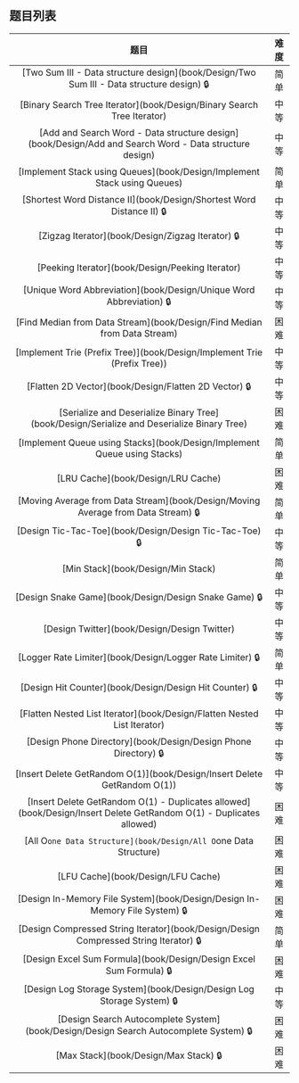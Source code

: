 ## 题目列表  
| 题目 | 难度 |  
|:---:|:---:|  
| [Two Sum III - Data structure design](book/Design/Two Sum III - Data structure design) :lock: | 简单 |   
| [Binary Search Tree Iterator](book/Design/Binary Search Tree Iterator) | 中等 |   
| [Add and Search Word - Data structure design](book/Design/Add and Search Word - Data structure design) | 中等 |   
| [Implement Stack using Queues](book/Design/Implement Stack using Queues) | 简单 |   
| [Shortest Word Distance II](book/Design/Shortest Word Distance II) :lock: | 中等 |   
| [Zigzag Iterator](book/Design/Zigzag Iterator) :lock: | 中等 |   
| [Peeking Iterator](book/Design/Peeking Iterator) | 中等 |   
| [Unique Word Abbreviation](book/Design/Unique Word Abbreviation) :lock: | 中等 |   
| [Find Median from Data Stream](book/Design/Find Median from Data Stream) | 困难 |   
| [Implement Trie (Prefix Tree)](book/Design/Implement Trie (Prefix Tree)) | 中等 |   
| [Flatten 2D Vector](book/Design/Flatten 2D Vector) :lock: | 中等 |   
| [Serialize and Deserialize Binary Tree](book/Design/Serialize and Deserialize Binary Tree) | 困难 |   
| [Implement Queue using Stacks](book/Design/Implement Queue using Stacks) | 简单 |   
| [LRU Cache](book/Design/LRU Cache) | 困难 |   
| [Moving Average from Data Stream](book/Design/Moving Average from Data Stream) :lock: | 简单 |   
| [Design Tic-Tac-Toe](book/Design/Design Tic-Tac-Toe) :lock: | 中等 |   
| [Min Stack](book/Design/Min Stack) | 简单 |   
| [Design Snake Game](book/Design/Design Snake Game) :lock: | 中等 |   
| [Design Twitter](book/Design/Design Twitter) | 中等 |   
| [Logger Rate Limiter](book/Design/Logger Rate Limiter) :lock: | 简单 |   
| [Design Hit Counter](book/Design/Design Hit Counter) :lock: | 中等 |   
| [Flatten Nested List Iterator](book/Design/Flatten Nested List Iterator) | 中等 |   
| [Design Phone Directory](book/Design/Design Phone Directory) :lock: | 中等 |   
| [Insert Delete GetRandom O(1)](book/Design/Insert Delete GetRandom O(1)) | 中等 |   
| [Insert Delete GetRandom O(1) - Duplicates allowed](book/Design/Insert Delete GetRandom O(1) - Duplicates allowed) | 困难 |   
| [All O`one Data Structure](book/Design/All O`one Data Structure) | 困难 |   
| [LFU Cache](book/Design/LFU Cache) | 困难 |   
| [Design In-Memory File System](book/Design/Design In-Memory File System) :lock: | 困难 |   
| [Design Compressed String Iterator](book/Design/Design Compressed String Iterator) :lock: | 简单 |   
| [Design Excel Sum Formula](book/Design/Design Excel Sum Formula) :lock: | 困难 |   
| [Design Log Storage System](book/Design/Design Log Storage System) :lock: | 中等 |   
| [Design Search Autocomplete System](book/Design/Design Search Autocomplete System) :lock: | 困难 |   
| [Max Stack](book/Design/Max Stack) :lock: | 困难 |   
